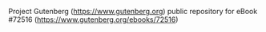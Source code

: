 Project Gutenberg (https://www.gutenberg.org) public repository
for eBook #72516 (https://www.gutenberg.org/ebooks/72516)

